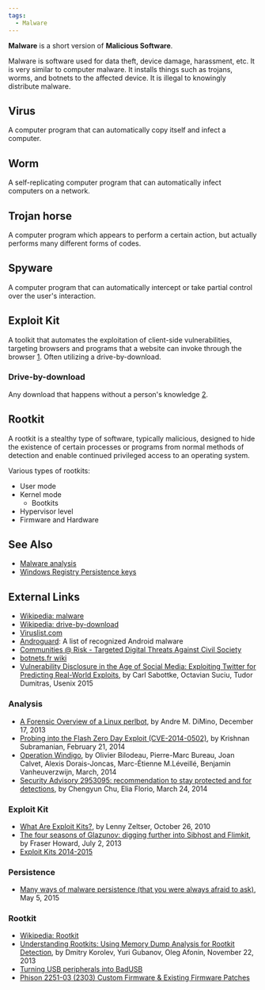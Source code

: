 ```yaml
---
tags:
  - Malware
---
```

**Malware** is a short version of **Malicious Software**.

Malware is software used for data theft, device damage, harassment, etc.
It is very similar to computer malware. It installs things such as
trojans, worms, and botnets to the affected device. It is illegal to
knowingly distribute malware.

## Virus

A computer program that can automatically copy itself and infect a
computer.

## Worm

A self-replicating computer program that can automatically infect
computers on a network.

## Trojan horse

A computer program which appears to perform a certain action, but
actually performs many different forms of codes.

## Spyware

A computer program that can automatically intercept or take partial
control over the user's interaction.

## Exploit Kit

A toolkit that automates the exploitation of client-side
vulnerabilities, targeting browsers and programs that a website can
invoke through the browser
[1](https://zeltser.com/what-is-an-exploit-kit/).
Often utilizing a drive-by-download.

### Drive-by-download

Any download that happens without a person's knowledge
[2](https://en.wikipedia.org/wiki/Drive-by_download).

## Rootkit

A rootkit is a stealthy type of software, typically malicious, designed
to hide the existence of certain processes or programs from normal
methods of detection and enable continued privileged access to an
operating system.

Various types of rootkits:

- User mode
- Kernel mode
  - Bootkits
- Hypervisor level
- Firmware and Hardware

## See Also

- [Malware analysis](malware_analysis.md)
- [Windows Registry Persistence keys](windows_registry.md#persistence-keys)

## External Links

- [Wikipedia: malware](https://en.wikipedia.org/wiki/Malware)
- [Wikipedia: drive-by-download](https://en.wikipedia.org/wiki/Drive-by_download)
- [Viruslist.com](http://www.viruslist.com/)
- [Androguard](https://code.google.com/archive/p/androguard/wikis/DatabaseAndroidMalwares.wiki):
  A list of recognized Android malware
- [Communities @ Risk - Targeted Digital Threats Against Civil Society](https://targetedthreats.net/index.html)
- [botnets.fr wiki](https://www.botnets.fr/wiki/Main_Page)
- [Vulnerability Disclosure in the Age of Social Media: Exploiting Twitter for Predicting Real-World Exploits](http://www.umiacs.umd.edu/~tdumitra/papers/USENIX-SECURITY-2015.pdf),
  by Carl Sabottke, Octavian Suciu, Tudor Dumitras, Usenix 2015

### Analysis

- [A Forensic Overview of a Linux perlbot](http://www.sempersecurus.org/2013/12/a-forensic-overview-of-linux-perlbot.html),
  by Andre M. DiMino, December 17, 2013
- [Probing into the Flash Zero Day Exploit (CVE-2014-0502)](https://www.zscaler.com/blogs/security-research),
  by Krishnan Subramanian, February 21, 2014
- [Operation Windigo](http://www.welivesecurity.com/wp-content/uploads/2014/03/operation_windigo.pdf),
  by Olivier Bilodeau, Pierre-Marc Bureau, Joan Calvet, Alexis
  Dorais-Joncas, Marc-Étienne M.Léveillé, Benjamin Vanheuverzwijn,
  March, 2014
- [Security Advisory 2953095: recommendation to stay protected and for detections](https://learn.microsoft.com/en-us/archive/blogs/),
  by Chengyun Chu, Elia Florio, March 24, 2014

### Exploit Kit

- [What Are Exploit Kits?](https://zeltser.com/what-is-an-exploit-kit/),
  by Lenny Zeltser, October 26, 2010
- [The four seasons of Glazunov: digging further into Sibhost and Flimkit](https://nakedsecurity.sophos.com/2013/07/02/the-four-seasons-of-glazunov-digging-further-into-sibhost-and-flimkit/),
  by Fraser Howard, July 2, 2013
- [Exploit Kits 2014-2015](http://contagiodata.blogspot.it/2014/12/exploit-kits-2014.html)

### Persistence

- [Many ways of malware persistence (that you were always afraid to ask)](https://jumpespjump.blogspot.com/2015/05/many-ways-of-malware-persistence-that.html),
  May 5, 2015

### Rootkit

- [Wikipedia: Rootkit](https://en.wikipedia.org/wiki/Rootkit)
- [Understanding Rootkits: Using Memory Dump Analysis for Rootkit Detection](https://forensicfocus.com/articles/understanding-rootkits/),
  by Dmitry Korolev, Yuri Gubanov, Oleg Afonin, November 22, 2013
- [Turning USB peripherals into BadUSB](https://opensource.srlabs.de/projects/badusb)
- [Phison 2251-03 (2303) Custom Firmware & Existing Firmware Patches](https://github.com/brandonlw/Psychson)
